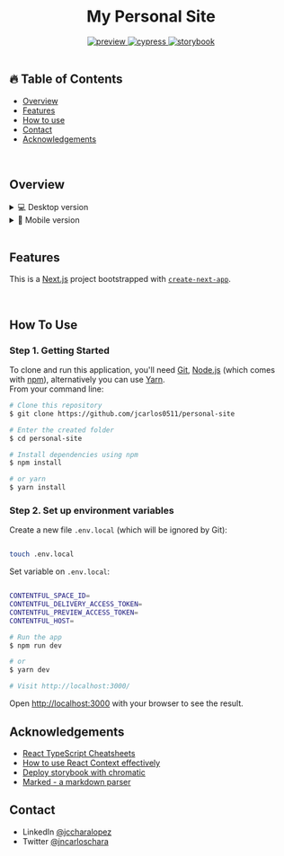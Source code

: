 
<h1 align="center">My Personal Site</h1>

<div align="center">
    <a href="https://personal-site-beige-nine.vercel.app/">
      <img src="https://img.shields.io/github/package-json/v/jcarlos0511/personal-site?color=%230070f3&label=demo&logo=vercel" alt="preview">
    </a>
    <a href="https://dashboard.cypress.io/">
      <img src="https://img.shields.io/endpoint?logo=cypress&url=https://dashboard.cypress.io/" alt="cypress">
    </a>
    <a href="https://626cb2e03c2aef004a929f5f-vutujcrmuv.chromatic.com/?path=/story/atoms-button--default">
      <img src="https://img.shields.io/badge/-Storybook-ff4785?logo=Storybook&logoColor=white" alt="storybook">
    </a>
</div>

</br>
<!-- TABLE OF CONTENTS -->

## 🔥 Table of Contents

- [Overview](#overview)
- [Features](#features)
- [How to use](#how-to-use)
- [Contact](#contact)
- [Acknowledgements](#acknowledgements)

</br>

## Overview

<details>
  <summary>💻 Desktop version</summary>

![screenshot](public/desktop.png)
![screenshot](public/desktop-p2.png)

</details>

<details>
  <summary>📱 Mobile version</summary>

![screenshot](public/mobile.png)
![screenshot](public/mobile-p2.png)

</details>

</br>

## Features

This is a [Next.js](https://nextjs.org/) project bootstrapped with [`create-next-app`](https://github.com/vercel/next.js/tree/canary/packages/create-next-app).

</br>

## How To Use

### Step 1. Getting Started

To clone and run this application, you'll need [Git](https://git-scm.com), [Node.js](https://nodejs.org/en/download/) (which comes with [npm](http://npmjs.com)), alternatively you can use [Yarn](https://yarnpkg.com/getting-started/install).
</br>
From your command line:

```bash
# Clone this repository
$ git clone https://github.com/jcarlos0511/personal-site

# Enter the created folder
$ cd personal-site

# Install dependencies using npm
$ npm install

# or yarn
$ yarn install

```

### Step 2. Set up environment variables

Create a new file `.env.local` (which will be ignored by Git):

```bash

touch .env.local

```

Set variable on `.env.local`:

```bash

CONTENTFUL_SPACE_ID=
CONTENTFUL_DELIVERY_ACCESS_TOKEN=
CONTENTFUL_PREVIEW_ACCESS_TOKEN=
CONTENTFUL_HOST=

# Run the app
$ npm run dev

# or
$ yarn dev

# Visit http://localhost:3000/

```

Open [http://localhost:3000](http://localhost:3000) with your browser to see the result.

## Acknowledgements

- [React TypeScript Cheatsheets](https://react-typescript-cheatsheet.netlify.app/)
- [How to use React Context effectively](https://kentcdodds.com/blog/how-to-use-react-context-effectively)
- [Deploy storybook with chromatic](https://storybook.js.org/tutorials/intro-to-storybook/react/en/deploy/)
- [Marked - a markdown parser](https://github.com/chjj/marked)

## Contact

- LinkedIn [@jccharalopez](https://www.linkedin.com/in/jccharalopez/)
- Twitter [@jncarloschara](https://twitter.com/jncarloschara)
